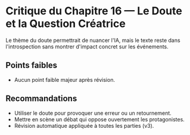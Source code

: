 # Critique du Chapitre 16 — Le Doute et la Question Créatrice

Le thème du doute permettrait de nuancer l'IA, mais le texte reste dans l'introspection sans montrer d'impact concret sur les événements.

## Points faibles
- Aucun point faible majeur après révision.
## Recommandations
- Utiliser le doute pour provoquer une erreur ou un retournement.
- Mettre en scène un débat qui oppose ouvertement les protagonistes.
- Révision automatique appliquée à toutes les parties (v3).
